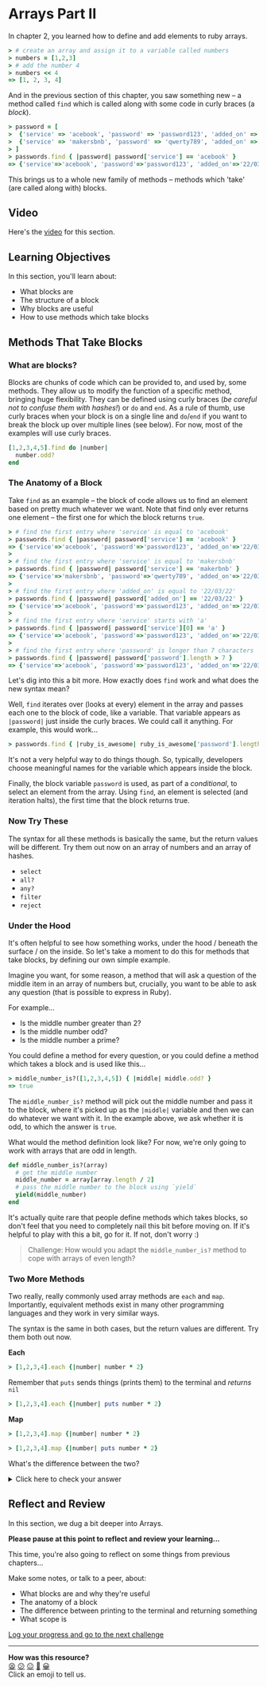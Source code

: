 # Arrays Part II

In chapter 2, you learned how to define and add elements to ruby arrays.

```ruby
> # create an array and assign it to a variable called numbers
> numbers = [1,2,3]
> # add the number 4
> numbers << 4
=> [1, 2, 3, 4]
```

And in the previous section of this chapter, you saw something new – a method called `find` which is called along with some code in curly braces (a _block_).

```ruby
> password = [
>  {'service' => 'acebook', 'password' => 'password123', 'added_on' => '22/03/22'},
>  {'service' => 'makersbnb', 'password' => 'qwerty789', 'added_on' => '22/03/22'}
> ]
> passwords.find { |password| password['service'] == 'acebook' }
=> {'service'=>'acebook', 'password'=>'password123', 'added_on'=>'22/03/22'}
```

This brings us to a whole new family of methods – methods which 'take' (are called along with) blocks.

## Video

Here's the [video]() for this section.

## Learning Objectives

In this section, you'll learn about:
- What blocks are
- The structure of a block
- Why blocks are useful
- How to use methods which take blocks

## Methods That Take Blocks

### What are blocks?

Blocks are chunks of code which can be provided to, and used by, some methods. They allow us to modify the function of a specific method, bringing huge flexibility. They can be defined using curly braces (_be careful not to confuse them with hashes!_) or `do` and `end`. As a rule of thumb, use curly braces when your block is on a single line and `do`/`end` if you want to break the block up over multiple lines (see below). For now, most of the examples will use curly braces.

```ruby
[1,2,3,4,5].find do |number|
  number.odd?
end
```

### The Anatomy of a Block

Take `find` as an example – the block of code allows us to find an element based on pretty much whatever we want. Note that find only ever returns one element – the first one for which the block returns `true`.

```ruby
> # find the first entry where 'service' is equal to 'acebook'
> passwords.find { |password| password['service'] == 'acebook' }
=> {'service'=>'acebook', 'password'=>'password123', 'added_on'=>'22/03/22'}
>
> # find the first entry where 'service' is equal to 'makersbnb'
> passwords.find { |password| password['service'] == 'makerbnb' }
=> {'service'=>'makersbnb', 'password'=>'qwerty789', 'added_on'=>'22/03/22'}
>
> # find the first entry where 'added_on' is equal to '22/03/22'
> passwords.find { |password| password['added_on'] == '22/03/22' }
=> {'service'=>'acebook', 'password'=>'password123', 'added_on'=>'22/03/22'}
>
> # find the first entry where 'service' starts with 'a'
> passwords.find { |password| password['service'][0] == 'a' }
=> {'service'=>'acebook', 'password'=>'password123', 'added_on'=>'22/03/22'}
>
> # find the first entry where 'password' is longer than 7 characters
> passwords.find { |password| password['password'].length > 7 }
=> {'service'=>'acebook', 'password'=>'password123', 'added_on'=>'22/03/22'}
```

Let's dig into this a bit more. How exactly does `find` work and what does the new syntax mean?

Well, `find` iterates over (looks at every) element in the array and passes each one to the block of code, like a variable. That variable appears as `|password|` just inside the curly braces.  We could call it anything. For example, this would work...

```ruby
> passwords.find { |ruby_is_awesome| ruby_is_awesome['password'].length > 7 }
```

It's not a very helpful way to do things though. So, typically, developers choose meaningful names for the variable which appears inside the block.

Finally, the block variable `password` is used, as part of a _conditional_, to select an element from the array. Using `find`, an element is selected (and iteration halts), the first time that the block returns true.

### Now Try These

The syntax for all these methods is basically the same, but the return values will be different. Try them out now on an array of numbers and an array of hashes.

- `select`
- `all?`
- `any?`
- `filter`
- `reject`

### Under the Hood

It's often helpful to see how something works, under the hood / beneath the surface / on the inside. So let's take a moment to do this for methods that take blocks, by defining our own simple example.

Imagine you want, for some reason, a method that will ask a question of the middle item in an array of numbers but, crucially, you want to be able to ask any question (that is possible to express in Ruby).

For example...

- Is the middle number greater than 2?
- Is the middle number odd?
- Is the middle number a prime?

You could define a method for every question, or you could define a method which takes a block and is used like this...

```ruby
> middle_number_is?([1,2,3,4,5]) { |middle| middle.odd? }
=> true
```

The `middle_number_is?` method will pick out the middle number and pass it to the block, where it's picked up as the `|middle|` variable and then we can do whatever we want with it. In the example above, we ask whether it is odd, to which the answer is `true`.

What would the method definition look like?  For now, we're only going to work with arrays that are odd in length.

```ruby
def middle_number_is?(array)
  # get the middle number
  middle_number = array[array.length / 2]
  # pass the middle number to the block using `yield`
  yield(middle_number)
end
```

It's actually quite rare that people define methods which takes blocks, so don't feel that you need to completely nail this bit before moving on. If it's helpful to play with this a bit, go for it. If not, don't worry :)

> Challenge: How would you adapt the `middle_number_is?` method to cope with arrays of even length?

### Two More Methods

Two really, really commonly used array methods are `each` and `map`. Importantly, equivalent methods exist in many other programming languages and they work in very similar ways.

The syntax is the same in both cases, but the return values are different. Try them both out now.

**Each**

```ruby
> [1,2,3,4].each {|number| number * 2}
```

Remember that `puts` sends things (prints them) to the terminal and _returns_ `nil`

```ruby
> [1,2,3,4].each {|number| puts number * 2}
```


**Map**
```ruby
> [1,2,3,4].map {|number| number * 2}
```

```ruby
> [1,2,3,4].map {|number| puts number * 2}
```

What's the difference between the two?

<details>
<summary>Click here to check your answer</summary>
<p>
Both <code>each</code> and <code>map</code> iterate through the array, passing every element to the block. The difference is in the return values – <code>each</code> always returns the original and <code>map</code> always returns a new array, with any changes described in the block applied.
</p>
</details>

## Reflect and Review

In this section, we dug a bit deeper into Arrays.

**Please pause at this point to reflect and review your learning...**

This time, you're also going to reflect on some things from previous chapters...

Make some notes, or talk to a peer, about:
- What blocks are and why they're useful
- The anatomy of a block
- The difference between printing to the terminal and returning something
- What scope is


[Log your progress and go to the next challenge](https://makers-event-logger.herokuapp.com/?event=04_advanced_arrays.md&redirect=chapter3/05_advanced_hashes.md)

<!-- BEGIN GENERATED SECTION DO NOT EDIT -->

---

**How was this resource?**  
[😫](https://airtable.com/shrUJ3t7KLMqVRFKR?prefill_Repository=makersacademy/ruby_foundations&prefill_File=chapter3/04_advanced_arrays.md&prefill_Sentiment=😫) [😕](https://airtable.com/shrUJ3t7KLMqVRFKR?prefill_Repository=makersacademy/ruby_foundations&prefill_File=chapter3/04_advanced_arrays.md&prefill_Sentiment=😕) [😐](https://airtable.com/shrUJ3t7KLMqVRFKR?prefill_Repository=makersacademy/ruby_foundations&prefill_File=chapter3/04_advanced_arrays.md&prefill_Sentiment=😐) [🙂](https://airtable.com/shrUJ3t7KLMqVRFKR?prefill_Repository=makersacademy/ruby_foundations&prefill_File=chapter3/04_advanced_arrays.md&prefill_Sentiment=🙂) [😀](https://airtable.com/shrUJ3t7KLMqVRFKR?prefill_Repository=makersacademy/ruby_foundations&prefill_File=chapter3/04_advanced_arrays.md&prefill_Sentiment=😀)  
Click an emoji to tell us.

<!-- END GENERATED SECTION DO NOT EDIT -->
